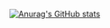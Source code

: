 [![Anurag's GitHub stats](https://github-readme-stats.vercel.app/api?username=alexanderbkl&count_private=true)](https://github.com/alexanderbkl)
